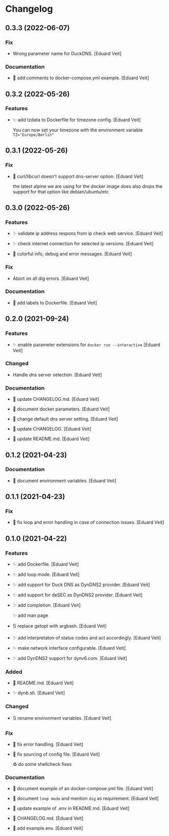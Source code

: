 # Changelog


## 0.3.3 (2022-06-07)

### Fix

* Wrong parameter name for DuckDNS. [Eduard Veit]

### Documentation

* 📝 add comments to docker-compose.yml example. [Eduard Veit]


## 0.3.2 (2022-05-26)

### Features

* ✨ add tzdata to Dockerfile for timezone config. [Eduard Veit]

  You can now set your timezone with the environment variable
  `TZ="Europe/Berlin"`


## 0.3.1 (2022-05-26)

### Fix

* 🐛 curl/libcurl doesn't support dns-server option. [Eduard Veit]

  the latest alpine we are using for the docker image
  does also drops the support for that option like debian/ubuntu/etc


## 0.3.0 (2022-05-26)

### Features

* ✨ validate ip address respons from ip check web service. [Eduard Veit]

* ✨ check internet connection for selected ip versions. [Eduard Veit]

* 🎨 colorful info, debug and error messages. [Eduard Veit]

### Fix

* Abort on all dig errors. [Eduard Veit]

### Documentation

* 📝 add labels to Dockerfile. [Eduard Veit]


## 0.2.0 (2021-09-24)

### Features

* ✨ enable parameter extensions for `docker run --interactive` [Eduard Veit]

### Changed

* Handle dns server selection. [Eduard Veit]

### Documentation

* 📝 update CHANGELOG.md. [Eduard Veit]

* 📝 document docker parameters. [Eduard Veit]

* 📝 change default dns server setting. [Eduard Veit]

* 📝 update CHANGELOG. [Eduard Veit]

* 📝 update README.md. [Eduard Veit]


## 0.1.2 (2021-04-23)

### Documentation

* 📝 document environment variables. [Eduard Veit]


## 0.1.1 (2021-04-23)

### Fix

* 🐛 fix loop and error handling in case of connection issues. [Eduard Veit]


## 0.1.0 (2021-04-22)

### Features

* ✨ add Dockerfile. [Eduard Veit]

* ✨ add loop mode. [Eduard Veit]

* ✨ add support for Duck DNS as DynDNS2 provider. [Eduard Veit]

* ✨ add support for deSEC as DynDNS2 provider. [Eduard Veit]

* ✨ add completion. [Eduard Veit]

  ✨ add man page

* 🔃 replace getopt with argbash. [Eduard Veit]

* ✨ add interpretaton of status codes and act accordingly. [Eduard Veit]

* ✨ make network interface configurable. [Eduard Veit]

* ✨ add DynDNS2 support for dynv6.com. [Eduard Veit]

### Added

* 📝 README.md. [Eduard Veit]

* ✨ dynb.sh. [Eduard Veit]

### Changed

* 🔃 rename environment variables. [Eduard Veit]

### Fix

* 🐛 fix error handling. [Eduard Veit]

* 🐛 fix sourcing of config file. [Eduard Veit]

  ♻️ do some shellcheck fixes

### Documentation

* 📝 document example of an docker-compose.yml file. [Eduard Veit]

* 📝 document `loop mode` and mention `dig` as requirement. [Eduard Veit]

* 📝 update example of .env in README.md. [Eduard Veit]

* 📝 CHANGELOG.md. [Eduard Veit]

* 📝 add example.env. [Eduard Veit]


